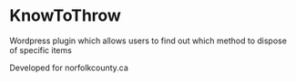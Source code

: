KnowToThrow
===========

Wordpress plugin which allows users to find out which method to dispose of specific items

Developed for norfolkcounty.ca